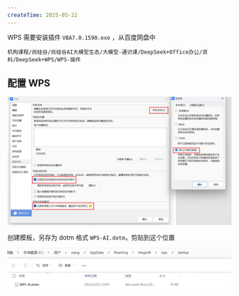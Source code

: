 ```yaml
---
createTime: 2025-05-22
---
```

WPS 需要安装插件 `VBA7.0.1590.exe` ，从百度网盘中 
```
机构课程/尚硅谷/尚硅谷AI大模型生态/大模型-通识课/DeepSeek+Office办公/资料/DeepSeek+WPS/WPS-插件
```


## 配置 WPS

![](images/Pasted%20image%2020250522230318.png)


创建模板，另存为 dotm 格式 `WPS-AI.dotm`，剪贴到这个位置

![](images/Pasted%20image%2020250522231051.png)

